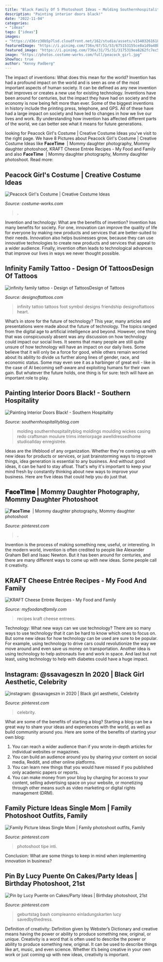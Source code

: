 ```yaml
---
title: "Black Family Of 5 Photoshoot Ideas ~ Molding Southernhospitalityblog Moldings Moulding Wickes Casing Redo Craftsman Moulure Trims Interiorpage Awelldressedhome Studioallday Enregistrée"
description: "Painting interior doors black!"
date: "2022-11-04"
categories:
- "ideas"
tags: ["ideas"]
images:
- "https://d36rz30b5p7lsd.cloudfront.net/162/studio/assets/v1540326161895_529559702/KH_KraftCheese_RCatBkg_01_1366x616.jpg"
featuredImage: "https://i.pinimg.com/736x/67/51/53/675153155ce8a1d9a48b7ce0279a6032.jpg"
featured_image: "https://i.pinimg.com/736x/31/75/31/3175319ea8262fc7ec5a67ebc896565e.jpg"
image: "https://photos.costume-works.com/full/peacock_girl.jpg"
ShowToc: true
author: "Kenny Padberg"
---
```



The impact of inventions: What does this mean for the world?
Invention has had a profound impact on the world and is seen as one of the most important aspects of human society. It can be defined as any new invention that improves or creates a new use for existing technology. Inventions have been around for centuries, but the impact they have had on society and the economy is now being felt more than ever. Some of the biggest inventions in history include the printing press, telephone, and GPS. All of these have had a large impact on society and have led to changes in how we live our lives and work. By understanding how invention has affected different parts of the world, we can better see what it means for future generations.

	

		
looking for Peacock Girl&#039;s Costume | Creative Costume Ideas you've visit to the right page. We have 8 Pictures about Peacock Girl&#039;s Costume | Creative Costume Ideas like 𝐅𝐚𝐜𝐞𝐓𝐢𝐦𝐞 ️ | Mommy daughter photography, Mommy daughter photoshoot, KRAFT Cheese Entrée Recipes - My Food and Family and also 𝐅𝐚𝐜𝐞𝐓𝐢𝐦𝐞 ️ | Mommy daughter photography, Mommy daughter photoshoot. Read more:
		
    
## Peacock Girl&#039;s Costume | Creative Costume Ideas

<img loading=lazy src="https://photos.costume-works.com/full/peacock_girl.jpg" onerror="this.onerror=null;this.src='https://tse1.mm.bing.net/th?id=OIP.L_WvVedEuc0f8LpmbjuocwHaNL&amp;pid=15.1';" alt="Peacock Girl&#039;s Costume | Creative Costume Ideas">

_Source: costume-works.com_

>. 

	

Invention and technology: What are the benefits of invention?
Invention has many benefits for society. For one, innovation can improve the quality of life for everyone by making new products and services that are better-suited to their needs. Innovation also helps businesses grow, because they can use innovative technologies to create new products and services that appeal to a wider audience. Finally, invention often leads to technological advances that improve our lives in ways we never thought possible.

    
## Infinity Family Tattoo - Design Of TattoosDesign Of Tattoos

<img loading=lazy src="http://designoftattoos.com/wp-content/uploads/2014/10/infinity-family-tattoo.jpg" onerror="this.onerror=null;this.src='https://tse2.mm.bing.net/th?id=OIP.9JwRqtSfagpEJS83RZZ98wHaFj&amp;pid=15.1';" alt="infinity family tattoo - Design of TattoosDesign of Tattoos">

_Source: designoftattoos.com_

>infinity tattoo tattoos foot symbol designs friendship designoftattoos heart. 

	

What’s in store for the future of technology?
This year, many articles and presentations were made about the future of technology. The topics ranged from the digital age to artificial intelligence and beyond. However, one thing that was conspicuously absent was any discussion on how technology could impact our social lives. 
It seems that many people are still quite unsure of how technology will have an impact on our daily lives. Some believe that it will only be a force for good, while others remain worried about its ability to divide us further along lines of gender, race, and economic status. Some may even see it as a harbinger of great evil - like in the case of AI becoming self-aware and exploiting humans for their own gain. But whatever the future holds, one thing is for sure: tech will have an important role to play.

    
## Painting Interior Doors Black! - Southern Hospitality

<img loading=lazy src="https://southernhospitalityblog.com/wp-content/uploads/2012/05/Interior-Doors-with-Trim-A-Well-Dressed-Home_thumb.jpg" onerror="this.onerror=null;this.src='https://tse4.mm.bing.net/th?id=OIP.BNRp96GL2oGpiHVCSLzbpwHaJ3&amp;pid=15.1';" alt="Painting Interior Doors Black! - Southern Hospitality">

_Source: southernhospitalityblog.com_

>molding southernhospitalityblog moldings moulding wickes casing redo craftsman moulure trims interiorpage awelldressedhome studioallday enregistrée. 

	

Ideas are the lifeblood of any organization. Whether they're coming up with new ideas for products or services, or just brainstorming ways to improve things, idea generation is essential to any business. And without good ideas, it can be hard to stay afloat. That's why it's important to keep your mind fresh by constantly thinking about new ways to improve your business. Here are five ideas that could help you do just that.

    
## 𝐅𝐚𝐜𝐞𝐓𝐢𝐦𝐞 ️ | Mommy Daughter Photography, Mommy Daughter Photoshoot

<img loading=lazy src="https://i.pinimg.com/736x/31/75/31/3175319ea8262fc7ec5a67ebc896565e.jpg" onerror="this.onerror=null;this.src='https://tse3.mm.bing.net/th?id=OIP.Q5lNAkZLJu_6nvueSDwGZAHaKK&amp;pid=15.1';" alt="𝐅𝐚𝐜𝐞𝐓𝐢𝐦𝐞 ️ | Mommy daughter photography, Mommy daughter photoshoot">

_Source: pinterest.com_

>. 

	

Invention is the process of making something new, useful, or interesting. In the modern world, invention is often credited to people like Alexander Graham Bell and Isaac Newton. But it has been around for centuries, and there are many different ways to come up with new ideas. Some people call it creativity.

    
## KRAFT Cheese Entrée Recipes - My Food And Family

<img loading=lazy src="https://d36rz30b5p7lsd.cloudfront.net/162/studio/assets/v1540326161895_529559702/KH_KraftCheese_RCatBkg_01_1366x616.jpg" onerror="this.onerror=null;this.src='https://tse3.mm.bing.net/th?id=OIP.lq-d4P5vW2S44As8KNZ45wHaDV&amp;pid=15.1';" alt="KRAFT Cheese Entrée Recipes - My Food and Family">

_Source: myfoodandfamily.com_

>recipes kraft cheese entrees. 

	

Technology: What new ways can we use technology?
There are so many ways to use technology that it can be hard to know which ones to focus on. But some new ideas for how technology can be used are sure to be popular. For example, using technology to drive cars could revolutionize the way we move around and even save us money on transportation. Another idea is using technology to help astronauts live and work in space. And last but not least, using technology to help with diabetes could have a huge impact.

    
## Instagram: @ssavageszn In 2020 | Black Girl Aesthetic, Celebrity

<img loading=lazy src="https://i.pinimg.com/736x/af/87/56/af8756e48bfa59d295a8cf6ef8211058.jpg" onerror="this.onerror=null;this.src='https://tse4.mm.bing.net/th?id=OIP.Ysv_l8gkc0QFfQHvzidJqgHaNK&amp;pid=15.1';" alt="instagram: @ssavageszn in 2020 | Black girl aesthetic, Celebrity">

_Source: pinterest.com_

>celebrity. 

	

What are some of the benefits of starting a blog?
Starting a blog can be a great way to share your ideas and experiences with the world, as well as build community around you. Here are some of the benefits of starting your own blog: 
1. You can reach a wider audience than if you wrote in-depth articles for individual websites or magazines. 
2. You can build an audience around you by sharing your content on social media, Reddit, and other online platforms. 
3. You can learn new things that you would have missed if you published only academic papers or reports. 
4. You can make money from your blog by charging for access to your content, selling advertising space on your website, or monetizing through other means such as video marketing or digital rights management (DRM).

    
## Family Picture Ideas Single Mom | Family Photoshoot Outfits, Family

<img loading=lazy src="https://i.pinimg.com/736x/67/51/53/675153155ce8a1d9a48b7ce0279a6032.jpg" onerror="this.onerror=null;this.src='https://tse3.mm.bing.net/th?id=OIP.YXBUqjzMPx9HUE4lL7WXhgHaLI&amp;pid=15.1';" alt="Family Picture Ideas Single Mom | Family photoshoot outfits, Family">

_Source: pinterest.com_

>photoshoot tipe inti. 

	

Conclusion: What are some things to keep in mind when implementing innovation in business?
 

    
## Pin By Lucy Puente On Cakes/Party Ideas | Birthday Photoshoot, 21st

<img loading=lazy src="https://i.pinimg.com/736x/27/65/bc/2765bccac6e3c08654637cb72b4bb569.jpg" onerror="this.onerror=null;this.src='https://tse3.mm.bing.net/th?id=OIP.rycxawnjd7uWVvNkHTtPLgHaK-&amp;pid=15.1';" alt="Pin by Lucy Puente on Cakes/Party Ideas | Birthday photoshoot, 21st">

_Source: pinterest.com_

>geburtstag bash compleanno einladungskarten lucy savedbythedress. 

	

Definition of creativity: Definition given by Webster’s Dictionary and creative means having the power or ability to produce something new, original, or unique.
Creativity is a word that is often used to describe the power or ability to produce something new, original. It can be used to describe things like art, music, and even science. Whether it’s being creative in your own work or just coming up with new ideas, creativity is important.


